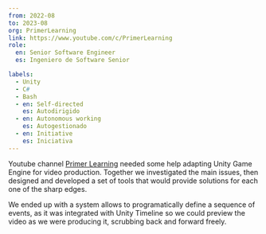 ```yaml
---
from: 2022-08
to: 2023-08
org: PrimerLearning
link: https://www.youtube.com/c/PrimerLearning
role:
  en: Senior Software Engineer
  es: Ingeniero de Software Senior

labels:
  - Unity
  - C#
  - Bash
  - en: Self-directed
    es: Autodirigido
  - en: Autonomous working
    es: Autogestionado
  - en: Initiative
    es: Iniciativa
---
```


Youtube channel [Primer Learning][1] needed some help adapting Unity Game Engine for video production.
Together we investigated the main issues, then designed and developed a set of tools that would provide solutions for each one of the sharp edges.

We ended up with a system allows to programatically define a sequence of events, as it was integrated with Unity Timeline so we could preview the video as we were producing it, scrubbing back and forward freely.

[1]: https://www.youtube.com/c/PrimerLearning